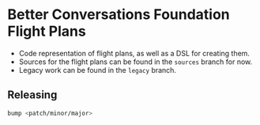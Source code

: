 # Better Conversations Foundation Flight Plans

- Code representation of flight plans, as well as a DSL for creating them.
- Sources for the flight plans can be found in the `sources` branch for now.
- Legacy work can be found in the `legacy` branch.

## Releasing

```bash
bump <patch/minor/major>
```
